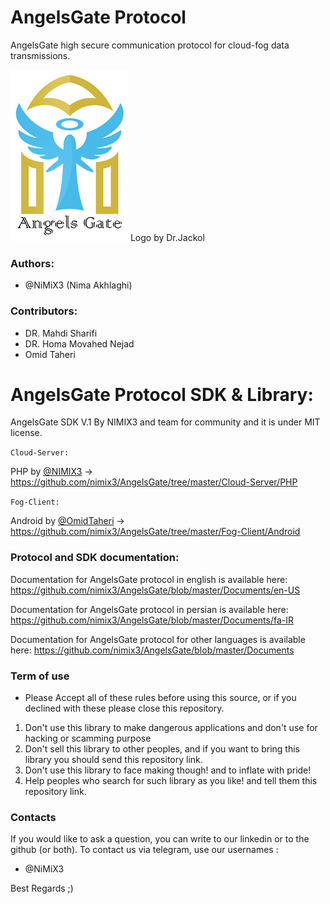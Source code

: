 # AngelsGate Protocol

AngelsGate high secure communication protocol for cloud-fog data transmissions.

![AngelsGate Logo](https://github.com/nimix3/AngelsGate/blob/master/Documents/en-US/AngelsGateLogo.png "AngelsGate Logo")
Logo by Dr.Jackol


### Authors:

- @NiMiX3 (Nima Akhlaghi)



### Contributors:

- DR. Mahdi Sharifi
- DR. Homa Movahed Nejad
- Omid Taheri



# AngelsGate Protocol SDK & Library:

 AngelsGate SDK V.1 By NIMIX3 and team for community and it is under MIT license.

 `Cloud-Server:`
 
   PHP by [@NIMIX3](https://github.com/nimix3) -> https://github.com/nimix3/AngelsGate/tree/master/Cloud-Server/PHP


 `Fog-Client:`
 
   Android by [@OmidTaheri](https://github.com/OmidTaheri) -> https://github.com/nimix3/AngelsGate/tree/master/Fog-Client/Android



### Protocol and SDK documentation:

Documentation for AngelsGate protocol in english is available here: https://github.com/nimix3/AngelsGate/blob/master/Documents/en-US

Documentation for AngelsGate protocol in persian is available here: https://github.com/nimix3/AngelsGate/blob/master/Documents/fa-IR

Documentation for AngelsGate protocol for other languages is available here: https://github.com/nimix3/AngelsGate/blob/master/Documents



### Term of use
- Please Accept all of these rules before using this source, or if you declined with these please close this repository.

1. Don't use this library to make dangerous applications and don't use for hacking or scamming purpose
2. Don't sell this library to other peoples, and if you want to bring this library you should send this repository link.
3. Don't use this library to face making though! and to inflate with pride!
4. Help peoples who search for such library as you like! and tell them this repository link.



### Contacts 

If you would like to ask a question, you can write to our linkedin or to the github (or both). To contact us via telegram, use our usernames :  
- @NiMiX3


Best Regards  ;)
